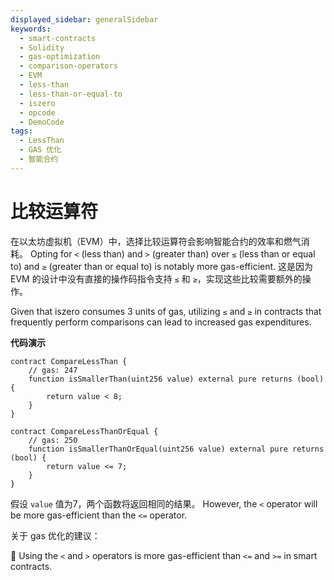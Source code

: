 ```yaml
---
displayed_sidebar: generalSidebar
keywords:
  - smart-contracts
  - Solidity
  - gas-optimization
  - comparison-operators
  - EVM
  - less-than
  - less-than-or-equal-to
  - iszero
  - opcode
  - DemoCode
tags:
  - LessThan
  - GAS 优化
  - 智能合约
---
```


# 比较运算符

在以太坊虚拟机（EVM）中，选择比较运算符会影响智能合约的效率和燃气消耗。 Opting for `<` (less than) and `>` (greater than) over `≤` (less than or equal to) and `≥` (greater than or equal to) is notably more gas-efficient. 这是因为 EVM 的设计中没有直接的操作码指令支持 `≤` 和 `≥`，实现这些比较需要额外的操作。

Given that iszero consumes 3 units of gas, utilizing `≤` and `≥` in contracts that frequently perform comparisons can lead to increased gas expenditures.

**代码演示**

```solidity
contract CompareLessThan {
    // gas: 247
    function isSmallerThan(uint256 value) external pure returns (bool) {
        return value < 8;
    }
}

contract CompareLessThanOrEqual {
    // gas: 250
    function isSmallerThanOrEqual(uint256 value) external pure returns (bool) {
        return value <= 7;
    }
}
```

假设 `value` 值为7，两个函数将返回相同的结果。 However, the `<` operator will be more gas-efficient than the `<=` operator.

关于 gas 优化的建议：

🌟 Using the `<` and `>` operators is more gas-efficient than `<=` and `>=` in smart contracts.